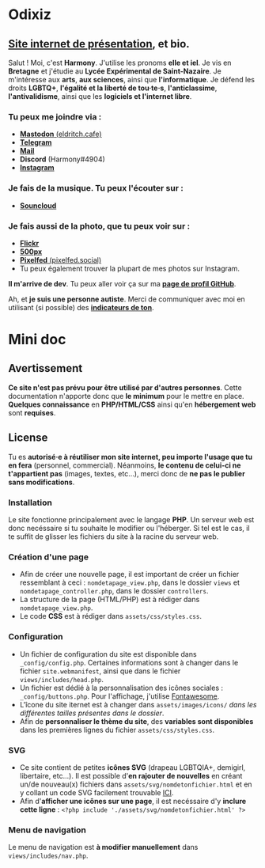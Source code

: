 # Odixiz
## [Site internet de présentation](https://harmony.inakaz.fr/), et bio.

Salut ! Moi, c'est **Harmony**. J'utilise les pronoms **elle et iel**. Je vis en **Bretagne** et j'étudie au **Lycée Expérimental de Saint-Nazaire**.
Je m'intéresse aux **arts**, **aux sciences**, ainsi que **l'informatique**.
Je défend les droits **LGBTQ+**, **l'égalité et la liberté de tou·te·s**, **l'anticlassime**, **l'antivalidisme**, ainsi que les **logiciels et l'internet libre**.

### Tu peux me joindre via : 

* [**Mastodon** (eldritch.cafe)](https://eldritch.cafe/@chasociale) 
* [**Telegram**](https://t.me/odixiz)
* [**Mail**](mailto:odixiz@42l.fr) 
* **Discord** (Harmony#4904)
* [**Instagram**](https://instagram.com/chartiste.bzh)

### Je fais de la musique. Tu peux l'écouter sur : 

* [**Souncloud**](https://soundcloud.com/odixiz)

### Je fais aussi de la photo, que tu peux voir sur :

* [**Flickr**](https://www.flickr.com/people/194672187@N07/)
* [**500px**](https://500px.com/p/odixiz)
* [**Pixelfed** (pixelfed.social)](https://pixelfed.social/Odixiz)
* Tu peux également trouver la plupart de mes photos sur Instagram.

**Il m'arrive de dev**. Tu peux aller voir ça sur ma [**page de profil GitHub**](https://github.com/ODXZ).

Ah, et **je suis une personne autiste**. Merci de communiquer avec moi en utilisant (si possible) des [**indicateurs de ton**](https://toneindicators.carrd.co).

# Mini doc

## Avertissement

**Ce site n'est pas prévu pour être utilisé par d'autres personnes**. Cette documentation n'apporte donc que **le minimum** pour le mettre en place. **Quelques connaissance** en **PHP/HTML/CSS** ainsi qu'en **hébergement web** sont **requises**.

## License

Tu es **autorisé·e à réutiliser mon site internet, peu importe l'usage que tu en fera** (personnel, commercial). Néanmoins, **le contenu de celui-ci ne t'appartient pas** (images, textes, etc...), merci donc de **ne pas le publier sans modifications**.

### Installation

Le site fonctionne principalement avec le langage **PHP**. Un serveur web est donc necéssaire si tu souhaite le modifier ou l'héberger. 
Si tel est le cas, il te suffit de glisser les fichiers du site à la racine du serveur web.

### Création d'une page

* Afin de créer une nouvelle page, il est important de créer un fichier ressemblant à ceci : ```nomdetapage_view.php```, dans le dossier ```views``` et ```nomdetapage_controller.php```, dans le dossier ```controllers```. 
* La structure de la page (HTML/PHP) est à rédiger dans ```nomdetapage_view.php```. 
* Le code **CSS** est à rédiger dans ```assets/css/styles.css```.

### Configuration 

* Un fichier de configuration du site est disponible dans ```_config/config.php```. Certaines informations sont à changer dans le fichier ```site.webmanifest```, ainsi que dans le fichier ```views/includes/head.php```.
* Un fichier est dédié à la personnalisation des icônes sociales : ```_config/buttons.php```. Pour l'affichage, j'utilise [Fontawesome](https://fontawesome.com).
* L'îcone du site iternet est à changer dans ```assets/images/icons/``` *dans les différentes tailles présentes dans le dossier*.
* Afin de **personnaliser le thème du site**, des **variables sont disponibles** dans les premières lignes du fichier ```assets/css/styles.css```.

### SVG

* Ce site contient de petites **icônes SVG** (drapeau LGBTQIA+, demigirl, libertaire, etc...). Il est possible d'**en rajouter de nouvelles** en créant un/de nouveau(x) fichiers dans ```assets/svg/nomdetonfichier.html``` et en y collant un code SVG facilement trouvable [ICI](https://commons.wikimedia.org/wiki/Main_Page).
* Afin d'**afficher une icônes sur une page**, il est necéssaire d'y **inclure cette ligne** : ```<?php include './assets/svg/nomdetonfichier.html' ?>```

### Menu de navigation

Le menu de navigation est **à modifier manuellement** dans ```views/includes/nav.php```. 
